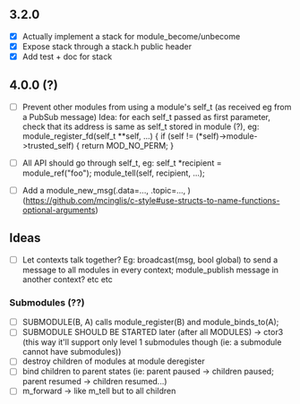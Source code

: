## 3.2.0
- [x] Actually implement a stack for module_become/unbecome
- [x] Expose stack through a stack.h public header
- [x] Add test + doc for stack

## 4.0.0 (?)
- [ ] Prevent other modules from using a module's self_t (as received eg from a PubSub message)
Idea: for each self_t passed as first parameter, check that its address is same as self_t stored in module (?), eg: 
    module_register_fd(self_t **self, ...) { if (self != (*self)->module->trusted_self) { return MOD_NO_PERM; }

- [ ] All API should go through self_t, eg: self_t *recipient = module_ref("foo"); module_tell(self, recipient, ...);
- [ ] Add a module_new_msg(.data=..., .topic=..., ) (https://github.com/mcinglis/c-style#use-structs-to-name-functions-optional-arguments)

## Ideas

- [ ] Let contexts talk together? Eg: broadcast(msg, bool global) to send a message to all modules in every context; module_publish message in another context? etc etc

### Submodules (??)

- [ ] SUBMODULE(B, A) calls module_register(B) and module_binds_to(A);
- [ ] SUBMODULE SHOULD BE STARTED later (after all MODULES) -> ctor3 (this way it'll support only level 1 submodules though (ie: a submodule cannot have submodules))
- [ ] destroy children of modules at module deregister
- [ ] bind children to parent states (ie: parent paused -> children paused; parent resumed -> children resumed...)
- [ ] m_forward -> like m_tell but to all children
